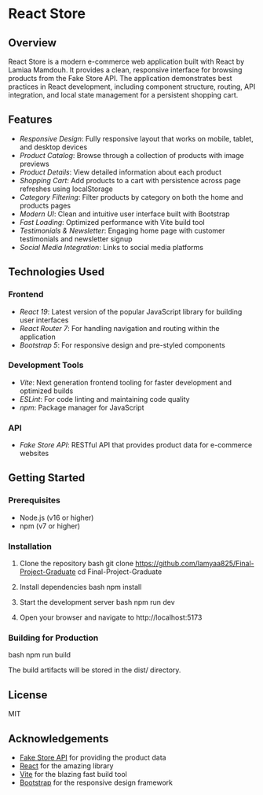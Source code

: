 # React Store

## Overview
React Store is a modern e-commerce web application built with React by Lamiaa Mamdouh. It provides a clean, responsive interface for browsing products from the Fake Store API. The application demonstrates best practices in React development, including component structure, routing, API integration, and local state management for a persistent shopping cart.

## Features
- *Responsive Design*: Fully responsive layout that works on mobile, tablet, and desktop devices
- *Product Catalog*: Browse through a collection of products with image previews
- *Product Details*: View detailed information about each product
- *Shopping Cart*: Add products to a cart with persistence across page refreshes using localStorage
- *Category Filtering*: Filter products by category on both the home and products pages
- *Modern UI*: Clean and intuitive user interface built with Bootstrap
- *Fast Loading*: Optimized performance with Vite build tool
- *Testimonials & Newsletter*: Engaging home page with customer testimonials and newsletter signup
- *Social Media Integration*: Links to social media platforms

## Technologies Used

### Frontend
- *React 19*: Latest version of the popular JavaScript library for building user interfaces
- *React Router 7*: For handling navigation and routing within the application
- *Bootstrap 5*: For responsive design and pre-styled components

### Development Tools
- *Vite*: Next generation frontend tooling for faster development and optimized builds
- *ESLint*: For code linting and maintaining code quality
- *npm*: Package manager for JavaScript

### API
- *Fake Store API*: RESTful API that provides product data for e-commerce websites

## Getting Started

### Prerequisites
- Node.js (v16 or higher)
- npm (v7 or higher)

### Installation

1. Clone the repository
bash
git clone https://github.com/lamyaa825/Final-Project-Graduate
cd Final-Project-Graduate


2. Install dependencies
bash
npm install


3. Start the development server
bash
npm run dev


4. Open your browser and navigate to http://localhost:5173

### Building for Production

bash
npm run build


The build artifacts will be stored in the dist/ directory.



## License
MIT

## Acknowledgements
- [Fake Store API](https://fakestoreapi.com/) for providing the product data
- [React](https://reactjs.org/) for the amazing library
- [Vite](https://vitejs.dev/) for the blazing fast build tool
- [Bootstrap](https://getbootstrap.com/) for the responsive design framework
